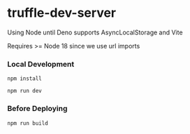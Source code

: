 # truffle-dev-server

Using Node until Deno supports AsyncLocalStorage and Vite

Requires >= Node 18 since we use url imports

### Local Development

```shell
npm install
```

```shell
npm run dev
```

### Before Deploying
```shell
npm run build
```
